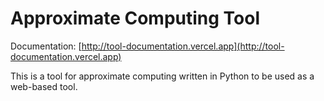 # Approximate Computing Tool

Documentation: [http://tool-documentation.vercel.app](http://tool-documentation.vercel.app)

This is a tool for approximate computing written in Python to be used as a web-based tool.
